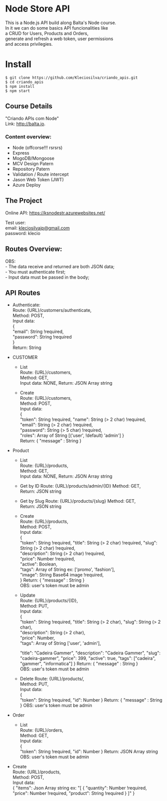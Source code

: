 # Node Store API

This is a Node.js API build along Balta's Node course.  
In it we can do some basics API funcionalities like  
a CRUD for Users, Products and Orders,  
generate and refresh a web token, user permissions  
and access privilegies.

# Install

    $ git clone https://github.com/Kleciosilva/criando_apis.git  
    $ cd criando_apis  
    $ npm install  
    $ npm start  

## Course Details  

"Criando APIs com Node"  
Link: http://balta.io.  

### Content overview:  
  - Node (offcorse!!! rsrsrs)
  - Express
  - MogoDB/Mongoose
  - MCV Design Patern
  - Repository Patern
  - Validation / Route intercept
  - Jason Web Token (JWT)
  - Azure Deploy

## The Project

Online API: https://ksnodestr.azurewebsites.net/  

Test user:  
email: kleciosilvajp@gmail.com  
password: klecio

## Routes Overview:  
  OBS:  
    - The data receive and returned are both JSON data;  
    - You must authenticate first;  
    - Input data must be passed in the body;  

## API Routes
  - Authenticate:  
  Route: {URL}/customers/authenticate,  
    Method: POST,  
    Input data:  
    {  
      "email": String !required,  
      "password": String !required  
    }  
  Return:  String 

  - CUSTOMER  
    - List  
      Route: {URL}/customers,  
      Method: GET,  
      Input data:  NONE,
      Return:  JSON Array string  

    - Create  
      Route: {URL}/customers,  
      Method: POST,  
      Input data:  
      {  
        "token": String !required,
        "name": String (> 2 char) !required,
        "email": String (> 2 char) !required,  
        "password": String (> 5 char) !required,  
        "roles": Array of String [('user', !default) 'admin']
      }  
      Return:  { "message" : String }  

  - Product  
    - List  
      Route: {URL}/products,  
      Method: GET,  
      Input data:  NONE,
      Return:  JSON Array string  
    
    - Get by ID
      Route: {URL}/products/admin/{ID}
      Method: GET,  
      Return:  JSON string  

    - Get by Slug
      Route: {URL}/products/{slug}
      Method: GET,  
      Return:  JSON string  

    - Create  
      Route: {URL}/products,  
      Method: POST,  
      Input data:  
      {  
        "token": String !required,
        "title": String (> 2 char) !required,
        "slug": String (> 2 char) !required,  
        "description": String (> 2 char) !required,  
        "price": Number !required,  
        "active": Boolean,  
        "tags": Array of String ex: ['promo', 'fashion'],  
        "image": String Base64 image !required,  
      } 
      Return:  { "message" : String }  
      OBS: user's token must be admin
    
    - Update  
      Route: {URL}/products/{ID},  
      Method: PUT,  
      Input data:  
      {  
        "token": String !required,
        "title": String (> 2 char),
        "slug": String (> 2 char),  
        "description": String (> 2 char),  
        "price": Number,  
        "tags": Array of String ['user', 'admin'],  

        "title": "Cadeira Gammer",
        "description": "Cadeira Gammer",
        "slug": "cadeira-gammer",
        "price": 399,
        "active": true,
        "tags": ["cadeira", "gammer", "informatica"]
      } 
      Return:  { "message" : String }  
      OBS: user's token must be admin
        
    - Delete 
      Route: {URL}/products/,  
      Method: PUT,  
      Input data:  
      {  
        "token": String !required,
        "id": Number
      } 
      Return:  { "message" : String } 
      OBS: user's token must be admin

  - Order
    - List  
      Route: {URL}/orders,  
      Method: GET,  
      Input data:  
        {  
          "token": String !required,
          "id": Number
        } 
      Return:  JSON Array string  
      OBS: user's token must be admin
  
  - Create  
      Route: {URL}/products,  
      Method: POST,  
      Input data:  
      {
        "items": Json Array string ex: "[
            {
              "quantity": Number !required, 
              "price": Number !required, 
              "product": String !required
            }
        ]"
    }